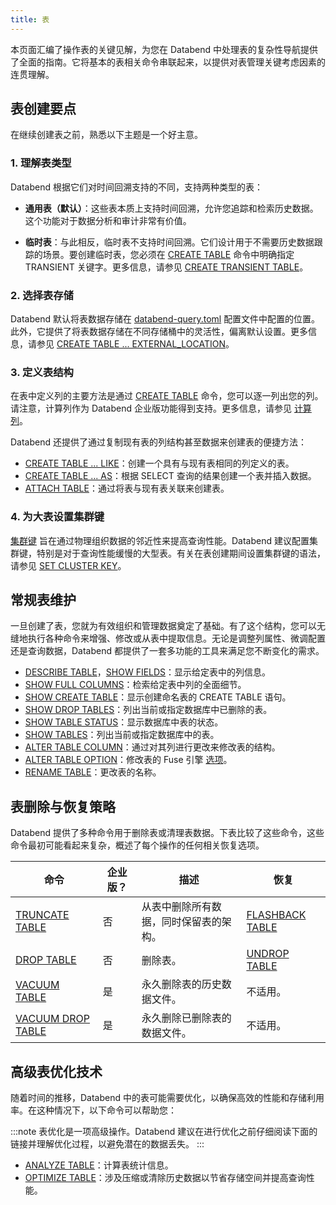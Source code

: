 ```yaml
---
title: 表
---
```


本页面汇编了操作表的关键见解，为您在 Databend 中处理表的复杂性导航提供了全面的指南。它将基本的表相关命令串联起来，以提供对表管理关键考虑因素的连贯理解。

## 表创建要点

在继续创建表之前，熟悉以下主题是一个好主意。

### 1. 理解表类型

Databend 根据它们对时间回溯支持的不同，支持两种类型的表：

- **通用表（默认）**：这些表本质上支持时间回溯，允许您追踪和检索历史数据。这个功能对于数据分析和审计非常有价值。

- **临时表**：与此相反，临时表不支持时间回溯。它们设计用于不需要历史数据跟踪的场景。要创建临时表，您必须在 [CREATE TABLE](10-ddl-create-table.md) 命令中明确指定 TRANSIENT 关键字。更多信息，请参见 [CREATE TRANSIENT TABLE](10-ddl-create-table.md#create-transient-table)。

### 2. 选择表存储

Databend 默认将表数据存储在 [databend-query.toml](https://github.com/datafuselabs/databend/blob/main/scripts/distribution/configs/databend-query.toml) 配置文件中配置的位置。此外，它提供了将表数据存储在不同存储桶中的灵活性，偏离默认设置。更多信息，请参见 [CREATE TABLE ... EXTERNAL_LOCATION](10-ddl-create-table.md#create-table--external_location)。

### 3. 定义表结构

在表中定义列的主要方法是通过 [CREATE TABLE](10-ddl-create-table.md#create-table) 命令，您可以逐一列出您的列。请注意，计算列作为 Databend 企业版功能得到支持。更多信息，请参见 [计算列](10-ddl-create-table.md#computed-columns)。

Databend 还提供了通过复制现有表的列结构甚至数据来创建表的便捷方法：

- [CREATE TABLE ... LIKE](10-ddl-create-table.md#create-table--like)：创建一个具有与现有表相同的列定义的表。
- [CREATE TABLE ... AS](10-ddl-create-table.md#create-table--as)：根据 SELECT 查询的结果创建一个表并插入数据。
- [ATTACH TABLE](92-attach-table.md)：通过将表与现有表关联来创建表。

### 4. 为大表设置集群键

[集群键](../06-clusterkey/index.md) 旨在通过物理组织数据的邻近性来提高查询性能。Databend 建议配置集群键，特别是对于查询性能缓慢的大型表。有关在表创建期间设置集群键的语法，请参见 [SET CLUSTER KEY](../06-clusterkey/dml-set-cluster-key.md)。

## 常规表维护

一旦创建了表，您就为有效组织和管理数据奠定了基础。有了这个结构，您可以无缝地执行各种命令来增强、修改或从表中提取信息。无论是调整列属性、微调配置还是查询数据，Databend 都提供了一套多功能的工具来满足您不断变化的需求。

- [DESCRIBE TABLE](50-describe-table.md)，[SHOW FIELDS](show-fields.md)：显示给定表中的列信息。
- [SHOW FULL COLUMNS](show-full-columns.md)：检索给定表中列的全面细节。
- [SHOW CREATE TABLE](show-create-table.md)：显示创建命名表的 CREATE TABLE 语句。
- [SHOW DROP TABLES](show-drop-tables.md)：列出当前或指定数据库中已删除的表。
- [SHOW TABLE STATUS](show-table-status.md)：显示数据库中表的状态。
- [SHOW TABLES](show-tables.md)：列出当前或指定数据库中的表。
- [ALTER TABLE COLUMN](90-alter-table-column.md)：通过对其列进行更改来修改表的结构。
- [ALTER TABLE OPTION](90-alter-table-option.md)：修改表的 Fuse 引擎 [选项](../../../00-sql-reference/30-table-engines/00-fuse.md#options)。
- [RENAME TABLE](30-ddl-rename-table.md)：更改表的名称。

## 表删除与恢复策略

Databend 提供了多种命令用于删除表或清理表数据。下表比较了这些命令，这些命令最初可能看起来复杂，概述了每个操作的任何相关恢复选项。

| 命令                                         | 企业版？ | 描述                                   | 恢复                                     |
| -------------------------------------------- | -------- | -------------------------------------- | ---------------------------------------- |
| [TRUNCATE TABLE](40-ddl-truncate-table.md)   | 否       | 从表中删除所有数据，同时保留表的架构。 | [FLASHBACK TABLE](70-flashback-table.md) |
| [DROP TABLE](20-ddl-drop-table.md)           | 否       | 删除表。                               | [UNDROP TABLE](21-ddl-undrop-table.md)   |
| [VACUUM TABLE](91-vacuum-table.md)           | 是       | 永久删除表的历史数据文件。             | 不适用。                                 |
| [VACUUM DROP TABLE](91-vacuum-drop-table.md) | 是       | 永久删除已删除表的数据文件。           | 不适用。                                 |

## 高级表优化技术

随着时间的推移，Databend 中的表可能需要优化，以确保高效的性能和存储利用率。在这种情况下，以下命令可以帮助您：

:::note
表优化是一项高级操作。Databend 建议在进行优化之前仔细阅读下面的链接并理解优化过程，以避免潜在的数据丢失。
:::

- [ANALYZE TABLE](80-analyze-table.md)：计算表统计信息。
- [OPTIMIZE TABLE](60-optimize-table.md)：涉及压缩或清除历史数据以节省存储空间并提高查询性能。
